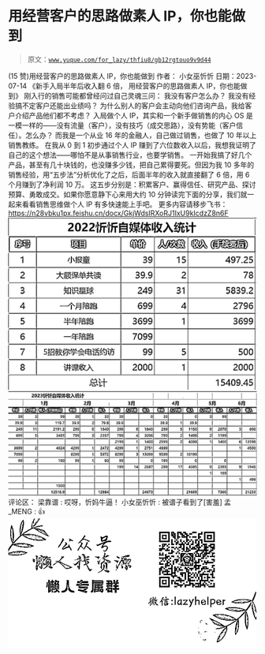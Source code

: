# 用经营客户的思路做素人 IP，你也能做到

> 原文：[`www.yuque.com/for_lazy/thfiu8/gb12rgtouo9v9d44`](https://www.yuque.com/for_lazy/thfiu8/gb12rgtouo9v9d44)

<ne-h2 id="692ee450" data-lake-id="692ee450"><ne-heading-ext><ne-heading-anchor></ne-heading-anchor><ne-heading-fold></ne-heading-fold></ne-heading-ext><ne-heading-content><ne-text id="udaa78f31">(15 赞)用经营客户的思路做素人 IP，你也能做到</ne-text></ne-heading-content></ne-h2> <ne-p id="uccf4e9da" data-lake-id="uccf4e9da"><ne-text id="u34e266a0">作者： 小女巫忻忻</ne-text></ne-p> <ne-p id="u99307757" data-lake-id="u99307757"><ne-text id="ue58956dc">日期：2023-07-14</ne-text></ne-p> <ne-p id="uc09b787a" data-lake-id="uc09b787a"><ne-text id="ua8411a3c">《新手入局半年后收入翻 6 倍，</ne-text></ne-p> <ne-p id="u8e50323c" data-lake-id="u8e50323c"><ne-text id="u421d5593">用经营客户的思路做素人 IP，你也能做到》</ne-text> <ne-text id="u0a74d512">刚入行的销售可能都曾经问过自己灵魂三问：</ne-text></ne-p> <ne-p id="uc7d932fb" data-lake-id="uc7d932fb"><ne-text id="ub4bf2b6d">我没有客户怎么办？</ne-text></ne-p> <ne-p id="u5ec7181f" data-lake-id="u5ec7181f"><ne-text id="udfb6af7f">我没有经验搞不定客户还能出业绩吗？</ne-text></ne-p> <ne-p id="uc12db08e" data-lake-id="uc12db08e"><ne-text id="u477f0852">为什么别人的客户会主动向他们咨询产品，我给客户介绍产品他们都不考虑？</ne-text></ne-p> <ne-p id="uf44abcd2" data-lake-id="uf44abcd2"><ne-text id="u4eeb61aa">入局做个人 IP，其实和一个新手做销售的内心 OS 是一模一样的——没有流量（客户），没有技巧（成交思路），没有势能（客户信任）。怎么办？</ne-text></ne-p> <ne-p id="ue25948a3" data-lake-id="ue25948a3"><ne-text id="u05b075b2">而我是一个从业 16 年的金融人，自己做过销售，也做了 10 年以上销售教练。</ne-text></ne-p> <ne-p id="u70191a57" data-lake-id="u70191a57"><ne-text id="u6bb72c08">在我从 0 到 1 初步通过个人 IP 赚到了六位数收入以后，我想我证明了自己的这个想法——哪怕不是从事销售行业，也要学销售。</ne-text></ne-p> <ne-p id="u1c898b21" data-lake-id="u1c898b21"><ne-text id="ude3fede2">一开始我搞了好几个产品，甚至有几十块钱的，也没赚多少钱，把自己累得要死。但因为我 10 多年的销售经验，用“五步法”分析优化了之后，后面半年的收入就直接翻了 6 倍，用 6 个月赚到了净利润 10 万。</ne-text></ne-p> <ne-p id="u34acc111" data-lake-id="u34acc111"><ne-text id="u2166de36">这五步分别是：积累客户、赢得信任、研究产品、探讨预算、勇敢成交。如果你愿意静下心来用大约 10 分钟读完下面的分享，我们就一起来看看销售思维做个人 IP 有多快速能上手吧。</ne-text> <ne-text id="u5713c43d">更多内容请移步飞书：</ne-text>[<ne-text id="ufee140f2">https://n28vbku1px.feishu.cn/docx/GkjWdsIRXoRJ1IxU9kIcdzZ8n6F</ne-text>](https://n28vbku1px.feishu.cn/docx/GkjWdsIRXoRJ1IxU9kIcdzZ8n6F)<ne-card data-card-name="image" data-card-type="inline" id="o4KD2" data-event-boundary="card">![](img/d83d09f0cdc31daf259688b144fc26e8.png)</ne-card></ne-p> <ne-p id="u15afdc9d" data-lake-id="u15afdc9d"><ne-card data-card-name="image" data-card-type="inline" id="pAkPB" data-event-boundary="card">![](img/ed8ff6a31246b910bac3bcd859f643e9.png)</ne-card></ne-p> <ne-hole id="u5ec63d26" data-lake-id="u5ec63d26"><ne-card data-card-name="hr" data-card-type="block" id="v2WeC" data-event-boundary="card"><ne-p id="u633524ad" data-lake-id="u633524ad"><ne-text id="ufe2ca285">评论区：</ne-text></ne-p> <ne-p id="ud91d9b07" data-lake-id="ud91d9b07"><ne-text id="u880f979e">梁靠谱 : 哎呀，忻妈牛逼！</ne-text> <ne-text id="udb946521">小女巫忻忻 : 被谱子看到了[害羞]</ne-text> <ne-text id="ueb7854bc">孟 _MENG : 👍</ne-text></ne-p> <ne-p id="u8d84d022" data-lake-id="u8d84d022"><ne-card data-card-name="image" data-card-type="inline" id="EN2EZ" data-event-boundary="card">![](img/894d30a529e7c37bcd3392323c99941c.png)  <ne-hole id="ua13bd154" data-lake-id="ua13bd154"><ne-card data-card-name="hr" data-card-type="block" id="KJGjT" data-event-boundary="card"></ne-card></ne-hole></ne-card></ne-p></ne-card></ne-hole>